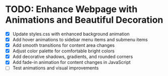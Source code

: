 # TODO: Enhance Webpage with Animations and Beautiful Decoration

- [x] Update styles.css with enhanced background animation
- [x] Add hover animations to sidebar menu items and submenu items
- [x] Add smooth transitions for content area changes
- [x] Adjust color palette for comfortable bright colors
- [x] Add decorative shadows, gradients, and rounded corners
- [x] Add fade-in animation for content changes in JavaScript
- [ ] Test animations and visual improvements
